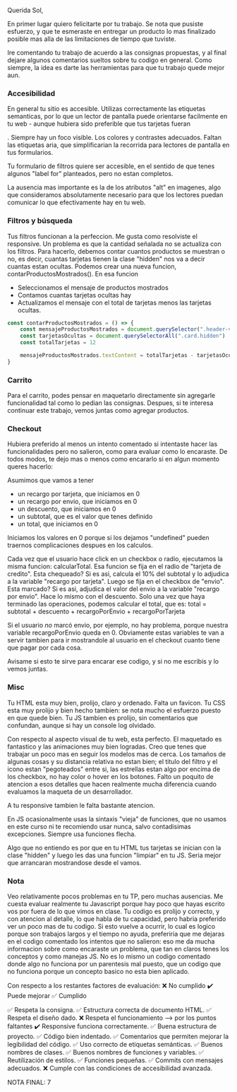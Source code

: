 Querida Sol, 

En primer lugar quiero felicitarte por tu trabajo. Se nota que pusiste esfuerzo, y que te esmeraste en entregar un producto lo mas finalizado posible mas alla de las limitaciones de tiempo que tuviste. 

Ire comentando tu trabajo de acuerdo a las consignas propuestas, y al final dejare algunos comentarios sueltos sobre tu codigo en general. Como siempre, la idea es darte las herramientas para que tu trabajo quede mejor aun. 

### Accesibilidad

En general tu sitio es accesible. Utilizas correctamente las etiquetas semanticas, por lo que un lector de pantalla puede orientarse facilmente en tu web - aunque hubiera sido preferible que tus tarjetas fueran <article>. Siempre hay un foco visible. Los colores y contrastes adecuados. Faltan las etiquetas aria, que simplificarian la recorrida para lectores de pantalla en tus formularios. 

Tu formulario de filtros quiere ser accesible, en el sentido de que tenes algunos "label for" planteados, pero no estan completos. 

La ausencia mas importante es la de los atributos "alt" en imagenes, algo que consideramos absolutamente necesario para que los lectores puedan comunicar lo que efectivamente hay en tu web. 

### Filtros y búsqueda

Tus filtros funcionan a la perfeccion. Me gusta como resolviste el responsive. Un problema es que la cantidad señalada no se actualiza con los filtros. Para hacerlo, debemos contar cuantos productos se muestran o no, es decir, cuantas tarjetas tienen la clase "hidden" nos va a decir cuantas estan ocultas. Podemos crear una nueva funcion, contarProductosMostrados(). En esa funcion
- Seleccionamos el mensaje de productos mostrados
- Contamos cuantas tarjetas ocultas hay
- Actualizamos el mensaje con el total de tarjetas menos las tarjetas ocultas. 

```js
const contarProductosMostrados = () => {
    const mensajeProductosMostrados = document.querySelector(".header-ver-productos p span")
    const tarjetasOcultas = document.querySelectorAll(".card.hidden")
    const totalTarjetas = 12

    mensajeProductosMostrados.textContent = totalTarjetas - tarjetasOcultas.length
}

```

### Carrito

Para el carrito, podes pensar en maquetarlo directamente sin agregarle funcionalidad tal como lo pedian las consignas. Despues, si te interesa continuar este trabajo, vemos juntas como agregar productos. 

### Checkout

Hubiera preferido al menos un intento comentado si intentaste hacer las funcionalidades pero no salieron, como para evaluar como lo encaraste. De todos modos, te dejo mas o menos como encararlo si en algun momento queres hacerlo:

Asumimos que vamos a tener 
- un recargo por tarjeta, que iniciamos en 0
- un recargo por envio, que iniciamos en 0
- un descuento, que iniciamos en 0
- un subtotal, que es el valor que tenes definido
- un total, que iniciamos en 0

Iniciamos los valores en 0 porque si los dejamos "undefined" pueden traernos complicaciones despues en los calculos. 

Cada vez que el usuario hace click en un checkbox o radio, ejecutamos la misma funcion: calcularTotal. Esa funcion se fija en el radio de "tarjeta de credito". Esta chequeado? Si es asi, calcula el 10% del subtotal y lo adjudica a la variable "recargo por tarjeta". Luego se fija en el checkbox de "envio". Esta marcado? Si es asi, adjudica el valor del envio a la variable "recargo por envio". Hace lo mismo con el descuento. Solo una vez que haya terminado las operaciones, podemos calcular el total, que es:
total = subtotal + descuento + recargoPorEnvio + recargoPorTarjeta

Si el usuario *no* marcó envio, por ejemplo, no hay problema, porque nuestra variable recargoPorEnvio queda en 0. 
Obviamente estas variables te van a servir tambien para ir mostrandole al usuario en el checkout cuanto tiene que pagar por cada cosa. 

Avisame si esto te sirve para encarar ese codigo, y si no me escribis y lo vemos juntas. 


### Misc 

Tu HTML esta muy bien, prolijo, claro y ordenado. Falta un favicon. Tu CSS esta muy prolijo y bien hecho tambien: se nota mucho el esfuerzo puesto en que quede bien. Tu JS tambien es prolijo, sin comentarios que confundan, aunque si hay un console log olvidado. 

Con respecto al aspecto visual de tu web, esta perfecto. El maquetado es fantastico y las animaciones muy bien logradas. Creo que tenes que trabajar un poco mas en seguir los modelos mas de cerca. Los tamaños de algunas cosas y su distancia relativa no estan bien; el titulo del filtro y el icono estan "pegoteados" entre si, las estrellas estan algo por encima de los checkbox, no hay color o hover en los botones. Falto un poquito de atencion a esos detalles que hacen realmente mucha diferencia cuando evaluamos la maqueta de un desarrollador. 

A tu responsive tambien le falta bastante atencion. 

En JS ocasionalmente usas la sintaxis "vieja" de funciones, que no usamos en este curso ni te recomiendo usar nunca, salvo contadisimas excepciones. Siempre usa funciones flecha. 

Algo que no entiendo es por que en tu HTML tus tarjetas se inician con la clase "hidden" y luego les das una funcion "limpiar" en tu JS. Seria mejor que arrancaran mostrandose desde el vamos. 

### Nota 

Veo relativamente pocos problemas en tu TP, pero muchas ausencias. Me cuesta evaluar realmente tu Javascript porque hay poco que hayas escrito vos por fuera de lo que vimos en clase. Tu codigo es prolijo y correcto, y con atencion al detalle, lo que habla de tu capacidad, pero habria preferido ver un poco mas de tu codigo. Si esto vuelve a ocurrir, lo cual es logico porque son trabajos largos y el tiempo no ayuda, preferiria que me dejaras en el codigo comentado los intentos que no salieron: eso me da mucha informacion sobre como encaraste un problema, que tan en claros tenes los conceptos y como manejas JS. No es lo mismo un codigo comentado donde algo no funciona por un parentesis mal puesto, que un codigo que no funciona porque un concepto basico no esta bien aplicado. 

Con respecto a los restantes factores de evaluación: 
❌ No cumplido
✔️ Puede mejorar
✅ Cumplido

✅ Respeta la consigna.
✅ Estructura correcta de documento HTML.
✅ Respeta el diseño dado.
❌ Respeta el funcionamiento --> por los puntos faltantes
✔️ Responsive funciona correctamente.
✅ Buena estructura de proyecto.
✅ Código bien indentado.
✅ Comentarios que permiten mejorar la legibilidad del código.
✅ Uso correcto de etiquetas semánticas.
✅ Buenos nombres de clases.
✅ Buenos nombres de funciones y variables.
✅ Reutilización de estilos.
✅  Funciones pequeñas.
✅ Commits con mensajes adecuados.
❌ Cumple con las condiciones de accesibilidad avanzada.

NOTA FINAL: 7


